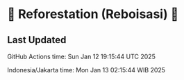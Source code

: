 
# 🌳 Reforestation (Reboisasi) 🌲

## Last Updated

GitHub Actions time: Sun Jan 12 19:15:44 UTC 2025

Indonesia/Jakarta time: Mon Jan 13 02:15:44 WIB 2025
